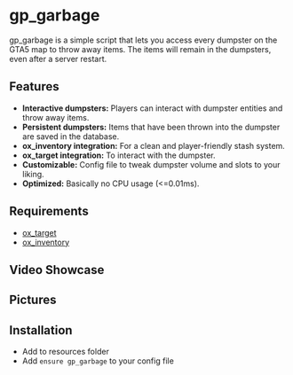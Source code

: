 # gp_garbage
gp_garbage is a simple script that lets you access every dumpster on the GTA5 map to throw away items. The items will remain in the dumpsters, even after a server restart.

## Features
- **Interactive dumpsters:** Players can interact with dumpster entities and throw away items.
- **Persistent dumpsters:** Items that have been thrown into the dumpster are saved in the database.
- **ox_inventory integration:** For a clean and player-friendly stash system.
- **ox_target integration:** To interact with the dumpster.
- **Customizable:** Config file to tweak dumpster volume and slots to your liking.
- **Optimized:** Basically no CPU usage (<=0.01ms).


## Requirements
- [ox_target](https://github.com/overextended/ox_target)
- [ox_inventory](https://github.com/overextended/ox_inventory)

## Video Showcase


## Pictures


## Installation
- Add to resources folder
- Add `ensure gp_garbage` to your config file
